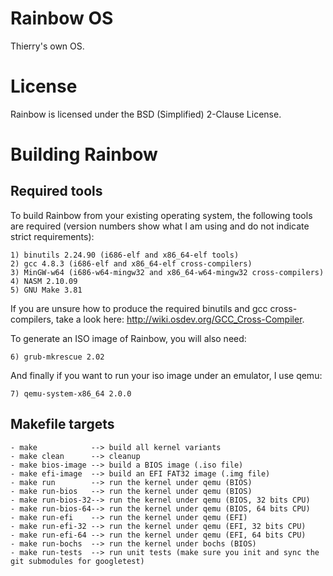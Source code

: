 Rainbow OS
==========

Thierry's own OS.


License
=======

Rainbow is licensed under the BSD (Simplified) 2-Clause License.


Building Rainbow
================

Required tools
--------------

To build Rainbow from your existing operating system, the following tools are
required (version numbers show what I am using and do not indicate strict
requirements):

    1) binutils 2.24.90 (i686-elf and x86_64-elf tools)
    2) gcc 4.8.3 (i686-elf and x86_64-elf cross-compilers)
    3) MinGW-w64 (i686-w64-mingw32 and x86_64-w64-mingw32 cross-compilers)
    4) NASM 2.10.09
    5) GNU Make 3.81

If you are unsure how to produce the required binutils and gcc cross-compilers,
take a look here: http://wiki.osdev.org/GCC_Cross-Compiler.

To generate an ISO image of Rainbow, you will also need:

    6) grub-mkrescue 2.02

And finally if you want to run your iso image under an emulator, I use qemu:

    7) qemu-system-x86_64 2.0.0


Makefile targets
----------------

    - make            --> build all kernel variants
    - make clean      --> cleanup
    - make bios-image --> build a BIOS image (.iso file)
    - make efi-image  --> build an EFI FAT32 image (.img file)
    - make run        --> run the kernel under qemu (BIOS)
    - make run-bios   --> run the kernel under qemu (BIOS)
    - make run-bios-32--> run the kernel under qemu (BIOS, 32 bits CPU)
    - make run-bios-64--> run the kernel under qemu (BIOS, 64 bits CPU)
    - make run-efi    --> run the kernel under qemu (EFI)
    - make run-efi-32 --> run the kernel under qemu (EFI, 32 bits CPU)
    - make run-efi-64 --> run the kernel under qemu (EFI, 64 bits CPU)
    - make run-bochs  --> run the kernel under bochs (BIOS)
    - make run-tests  --> run unit tests (make sure you init and sync the git submodules for googletest)
